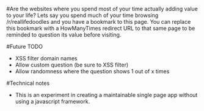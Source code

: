 #Are the websites where you spend most of your time actually adding value to your life?
Lets say you spend much of your time browsing /r/reallifedoodles and you have a
bookmark to this page.
You can replace this bookmark with a HowManyTimes redirect URL to that same page to be reminded
to question its value before visiting.

#Future TODO
- XSS filter domain names
- Allow custom question (be sure to XSS filter)
- Allow randomness where the question shows 1 out of x times

#Technical notes
- This is an experiment in creating a maintainable single page app without using a javascript framework. 
